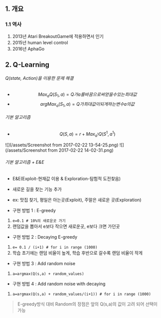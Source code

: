 ## 1. 개요 
### 1.1 역사
1. 2013년 Atari BreakoutGame에 적용하면서 인기
2. 2015년 human level control
3. 2016년 AphaGo

## 2. Q-Learning
###### Q(state, Action)을 이용한 문제 해결 

* $$ Max_a {Q(S_1,a)} = Q가 a를 바꿈으로써 얻을수 있는 최대값 $$
* $$ argMax_a{(S_1,a)} = Q가 최대값이 되게 하는 변수 a의 값 $$

###### 기본 알고리즘 
* $$ Q(S,a) = r + Max_{a^1}Q(S^1, a^1)  $$

![](/assets/Screenshot from 2017-02-22 13-54-25.png)
![](/assets/Screenshot from 2017-02-22 14-02-31.png)


###### 기본 알고리즘 + E&E
* E&E(Exploit-현재값 이용 & Exploration-탐험적 도전찾음)
 * 새로운 길을 찾는 기능 추가 
 * ex: 맛집 찾기, 평일은 아는곳(Exploit), 주말은 새로운 곳(Exploration)

* 구현 방법 1 : E-greedy
 1. `e=0.1 # 10%의 새로운곳 가기`
 2. 랜덤값을 뽑아서 e보다 작으면 새로운곳, e보다 크면 가던곳 

* 구현 방법 2 : Decaying E-greedy 
 1. `e= 0.1 / (i+1) # for i in range (1000)`
 2. 학습 초기에는 랜덤 비율이 높게, 학습 후반으로 갈수록 랜덤 비율이 작게

* 구현 방법 3 : Add random noise 
 1. `a=argmax(Q(s,a) + random_values)`

* 구현 방법 4 : Add random noise with decaying
 1. `a=argmax(Q(s,a) + random_values/(i+1)) # for i in range (1000)`

> E-greedy방식 대비 Random의 장점은 앞의 Q(s,a)의 값이 고려 되어 선택이 가능 







